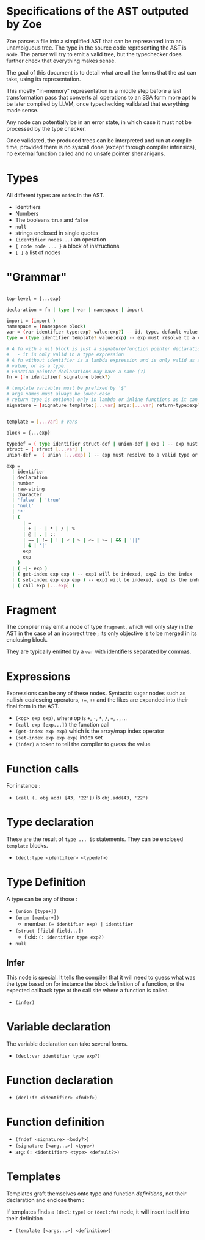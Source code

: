 
# Specifications of the AST outputed by Zoe

Zoe parses a file into a simplified AST that can be represented into an unambiguous tree.
The type in the source code representing the AST is `Node`. The parser will try to emit
a valid tree, but the typechecker does further check that everything makes sense.

The goal of this document is to detail what are all the forms that the ast can take, using
its representation.

This mostly "in-memory" representation is a middle step before a last transformation pass
that converts all operations to an SSA form more apt to be later compiled by LLVM, once
typechecking validated that everything made sense.

Any node can potentially be in an error state, in which case it must not be processed by the type
checker.

Once validated, the produced trees can be interpreted and run at compile time, provided there
is no syscall done (except through compiler intrinsics), no external function called and no
unsafe pointer shenanigans.

# Types

All different types are `node`s in the AST.

- Identifiers
- Numbers
- The booleans `true` and `false`
- `null`
- strings enclosed in single quotes
- `(identifier nodes...)` an operation
- `{ node node ... }` a block of instructions
- `[ ]` a list of nodes

# "Grammar"

```bash

top-level = {...exp}

declaration = fn | type | var | namespace | import

import = (import )
namespace = (namespace block)
var = (var identifier type:exp? value:exp?) -- id, type, default value
type = (type identifier template? value:exp) -- exp must resolve to a valid type

# A fn with a nil block is just a signature/function pointer declaration
#   - it is only valid in a type expression
# A fn without identifier is a lambda expression and is only valid as a function
# value, or as a type.
# Function pointer declarations may have a name (?)
fn = (fn identifier? signature block?)

# template variables must be prefixed by '$'
# args names must always be lower-case
# return type is optional only in lambda or inline functions as it can be infered
signature = (signature template:[...var] args:[...var] return-type:exp?)


template = [...var] # vars

block = {...exp}

typedef = ( type identifier struct-def | union-def | exp ) -- exp must refer to a valid type or a valid constant
struct = ( struct [...var] )
union-def =  ( union [...exp] ) -- exp must resolve to a valid type or a valid constant

exp =
  | identifier
  | declaration
  | number
  | raw-string
  | character
  | 'false' | 'true'
  | 'null'
  | '*'
  | (
      | =
      | + | - | * | / | %
      | @ | . | ::
      | == | != | ! | < | > | <= | >= | && | '||'
      | & | '|'
      exp
      exp
    )
  | ( +|- exp )
  | ( get-index exp exp ) -- exp1 will be indexed, exp2 is the index
  | ( set-index exp exp exp ) -- exp1 will be indexed, exp2 is the index, exp3 the new value
  | ( call exp [...exp] )
```

# Fragment

The compiler may emit a node of type `fragment`, which will only stay in the AST in the case
of an incorrect tree ; its only objective is to be merged in its enclosing block.

They are typically emitted by a `var` with identifiers separated by commas.

# Expressions

Expressions can be any of these nodes. Syntactic sugar nodes such as nullish-coalescing operators,
`+=`, `++` and the likes are expanded into their final form in the AST.

- `(<op> exp exp)`, where op is `+`, `-`, `*`, `/`, `=`, `.`, ...
- `(call exp [exp...])` the function call
- `(get-index exp exp)` which is the array/map index operator
- `(set-index exp exp exp)` index set
- `(infer)` a token to tell the compiler to guess the value

# Function calls

For instance :
- `(call (. obj add) [43, '22'])` is `obj.add(43, '22')`

# Type declaration

These are the result of `type ... is` statements. They can be enclosed `template` blocks.

- `(decl:type <identifier> <typedef>)`

# Type Definition

A type can be any of those :

- `(union [type+])`
- `(enum [member+])`
  - member: `(= identifier exp) | identifier`
- `(struct [field field...])`
  - field: `(: identifier type exp?)`
- `null`

## Infer

This node is special. It tells the compiler that it will need to guess what was the type based
on for instance the block definition of a function, or the expected callback type at the call
site where a function is called.

- `(infer)`

# Variable declaration

The variable declaration can take several forms.

- `(decl:var identifier type exp?)`

# Function declaration

- `(decl:fn <identifier> <fndef>)`

# Function definition

- `(fndef <signature> <body?>)`
- `(signature [<arg...>] <type>)`
- arg: `(: <identifier> <type> <default?>)`

# Templates

Templates graft themselves onto type and function *definitions*, not their declaration and enclose them :

If templates finds a `(decl:type)` or `(decl:fn)` node, it will insert itself into their definition

- `(template [<args...>] <definition>)`

